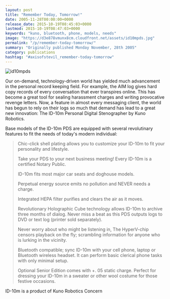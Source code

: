 ```yaml
---
layout: post
title: "Remember Today, Tomorrow!"
date: 2005-11-28T00:00:00+0000
release_date: 2015-10-19T08:45:03+0000
lastmod: 2015-10-19T08:47:03+0000
keywords: "kuno, bluetooth, phone, models, needs"
image: "https://d3e878vmunx8cm.cloudfront.net/assets/id10mpds.jpg"
permalink: "/p/remember-today-tomorrow/"
summary: "Originally published Monday November, 28th 2005"
category: publications
hashtag: "#axisofstevil_remember-today-tomorrow"
---
```


[id_1]: https://d3e878vmunx8cm.cloudfront.net/assets/id10mpds.jpg "id10mpds"
![id10mpds][id_1]

Our on-demand, technology-driven world has yielded much advancement in the personal record keeping field. For example, the AIM log gives hard copy records of every conversation that ever transpires online. This has become a great tool for sealing harassment charges and writing provocative revenge letters. Now, a feature in almost every messaging client, the world has begun to rely on their logs so much that demand has lead to a great new innovation: The ID-10m Personal Digital Stenographer by Kuno Robotics.

Base models of the ID-10m PDS are equipped with several revolutinary features to fit the needs of today's modern individual:

> Chic-click shell plating allows you to customize your ID-10m to fit your personality and lifestyle.
> 
> Take your PDS to your next business meeting! Every ID-10m is a certified Notary Public.
> 
> ID-10m fits most major car seats and doghouse models.
> 
> Perpetual energy source emits no pollution and NEVER needs a charge.
> 
> Integrated HEPA filter purifies and clears the air as it moves.
> 
> Revolutionary Holographic Cube technology allows ID-10m to archive three months of dialog. Never miss a beat as this PDS outputs logs to DVD or text log (printer sold separately).
> 
> Never worry about who might be listening in, The HyperV-chip censors playback on the fly; scrambling information for anyone who is lurking in the vicinity.
> 
> Bluetooth compatible; sync ID-10m with your cell phone, laptop or Bluetooth wireless headset. It can perform basic clerical phone tasks with only minimal setup.
> 
> Optional Senior Edition comes with +. 05 static charge. Perfect for dressing your ID-10m in a sweater or other wool costume for those festive occasions.

ID-10m is a product of Kuno Robotics Concern
